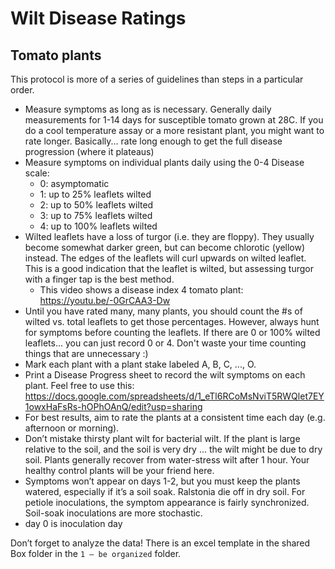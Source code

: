 # Wilt Disease Ratings
## Tomato plants
This protocol is more of a series of guidelines than steps in a particular order.

* Measure symptoms as long as is necessary.  Generally daily measurements for 1-14 days for susceptible tomato grown at 28C.  If you do a cool temperature assay or a more resistant plant, you might want to rate longer.  Basically... rate long enough to get the full disease progression (where it plateaus)
* Measure symptoms on individual plants daily using the 0-4 Disease scale:
	* 0: asymptomatic
  * 1: up to 25% leaflets wilted
  * 2: up to 50% leaflets wilted
  * 3: up to 75% leaflets wilted 
  * 4: up to 100% leaflets wilted
* Wilted leaflets have a loss of turgor (i.e. they are floppy). They usually become somewhat darker green, but can become chlorotic (yellow) instead.  The edges of the leaflets will curl upwards on wilted leaflet.  This is a good indication that the leaflet is wilted, but assessing turgor with a finger tap is the best method. 
	* This video shows a disease index 4 tomato plant: https://youtu.be/-0GrCAA3-Dw
* Until you have rated many, many plants, you should count the #s of wilted vs. total leaflets to get those percentages.  However, always hunt for symptoms before counting the leaflets.  If there are 0 or 100% wilted leaflets... you can just record 0 or 4. Don't waste your time counting things that are unnecessary :)
* Mark each plant with a plant stake labeled A, B, C, ..., O.
* Print a Disease Progress sheet to record the wilt symptoms on each plant.  Feel free to use this: https://docs.google.com/spreadsheets/d/1_eTl6RCoMsNviT5RWQlet7EY1owxHaFsRs-hOPhOAnQ/edit?usp=sharing 
* For best results, aim to rate the plants at a consistent time each day (e.g. afternoon or morning).
* Don’t mistake thirsty plant wilt for bacterial wilt.  If the plant is large relative to the soil, and the soil is very dry ... the wilt might be due to dry soil.  Plants generally recover from water-stress wilt after 1 hour.  Your healthy control plants will be your friend here.  
* Symptoms won’t appear on days 1-2, but you must keep the plants watered, especially if it’s a soil soak.  Ralstonia die off in dry soil.  For petiole inoculations, the symptom appearance is fairly synchronized.  Soil-soak inoculations are more stochastic.  
* day 0 is inoculation day

Don’t forget to analyze the data!  There is an excel template in the shared Box folder in the `1 – be organized` folder. 
